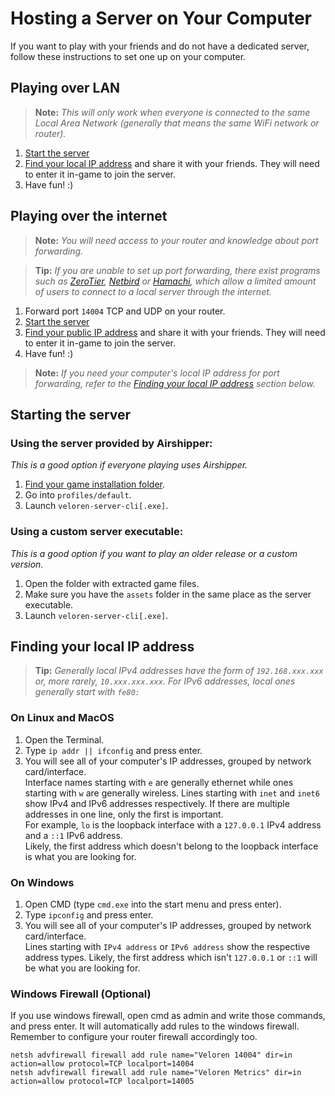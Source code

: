 # Hosting a Server on Your Computer
If you want to play with your friends and do not have a dedicated server, follow these instructions to set one up on your computer. 

## Playing over LAN
> **Note:** _This will only work when everyone is connected to the same Local Area Network (generally that means the same WiFi network or router)._

1. [Start the server](#starting-the-server)
2. [Find your local IP address](#finding-your-local-ip-address) and share it with your friends. They will need to enter it in-game to join the server.
3. Have fun! :)

## Playing over the internet
> **Note:** _You will need access to your router and knowledge about port forwarding._

> **Tip:** _If you are unable to set up port forwarding, there exist programs such as [ZeroTier](https://www.zerotier.com/), [Netbird](https://netbird.io/) or [Hamachi](https://vpn.net/), which allow a limited amount of users to connect to a local server through the internet._

1. Forward port `14004` TCP and UDP on your router.
2. [Start the server](#starting-the-server)
3. [Find your public IP address](https://www.showmyipaddress.eu/) and share it with your friends. They will need to enter it in-game to join the server.
4. Have fun! :)

> **Note:** _If you need your computer's local IP address for port forwarding, refer to the [Finding your local IP address](#finding-your-local-ip-address) section below._

## Starting the server
### Using the server provided by Airshipper:  
   *This is a good option if everyone playing uses Airshipper.*
   1. [Find your game installation folder](../airshipper.md#files).
   2. Go into `profiles/default`.
   3. Launch `veloren-server-cli[.exe]`.
### Using a custom server executable:  
   *This is a good option if you want to play an older release or a custom version.*
   1. Open the folder with extracted game files.
   2. Make sure you have the `assets` folder in the same place as the server executable.
   3. Launch `veloren-server-cli[.exe]`.

## Finding your local IP address
> **Tip:** _Generally local IPv4 addresses have the form of `192.168.xxx.xxx` or, more rarely, `10.xxx.xxx.xxx`. For IPv6 addresses, local ones generally start with `fe80:`_

### On Linux and MacOS
1. Open the Terminal.
2. Type `ip addr || ifconfig` and press enter.
3. You will see all of your computer's IP addresses, grouped by network card/interface.  
Interface names starting with `e` are generally ethernet while ones starting with `w` are generally wireless.
Lines starting with `inet` and `inet6` show IPv4 and IPv6 addresses respectively. If there are multiple addresses in one line, only the first is important.  
For example, `lo` is the loopback interface with a `127.0.0.1` IPv4 address and a `::1` IPv6 address.  
Likely, the first address which doesn't belong to the loopback interface is what you are looking for.

### On Windows
1. Open CMD (type `cmd.exe` into the start menu and press enter).
2. Type `ipconfig` and press enter.
3. You will see all of your computer's IP addresses, grouped by network card/interface.  
Lines starting with `IPv4 address` or `IPv6 address` show the respective address types.
Likely, the first address which isn't `127.0.0.1` or `::1` will be what you are looking for.

### Windows Firewall (Optional)
If you use windows firewall, open cmd as admin and write those commands, and press enter. It will automatically add rules to the windows firewall. Remember to configure your router firewall accordingly too. 
```
netsh advfirewall firewall add rule name="Veloren 14004" dir=in action=allow protocol=TCP localport=14004
netsh advfirewall firewall add rule name="Veloren Metrics" dir=in action=allow protocol=TCP localport=14005  
```